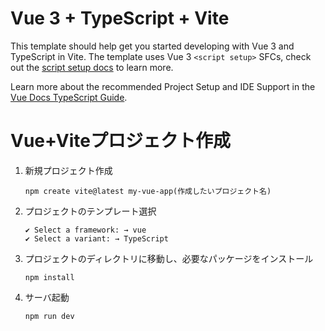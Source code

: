 # Vue 3 + TypeScript + Vite

This template should help get you started developing with Vue 3 and TypeScript in Vite. The template uses Vue 3 `<script setup>` SFCs, check out the [script setup docs](https://v3.vuejs.org/api/sfc-script-setup.html#sfc-script-setup) to learn more.

Learn more about the recommended Project Setup and IDE Support in the [Vue Docs TypeScript Guide](https://vuejs.org/guide/typescript/overview.html#project-setup).

# Vue+Viteプロジェクト作成

1. 新規プロジェクト作成

    ```npm create vite@latest my-vue-app(作成したいプロジェクト名)```

2. プロジェクトのテンプレート選択

    ```
    ✔ Select a framework: → vue
    ✔ Select a variant: → TypeScript
    ```

3. プロジェクトのディレクトリに移動し、必要なパッケージをインストール

    ```npm install```

4. サーバ起動

    ```npm run dev```
